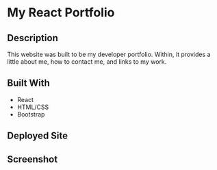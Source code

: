 # My React Portfolio

## Description
This website was built to be my developer portfolio. Within, it provides a little about me, how to contact me, and links to my work.

## Built With
* React
* HTML/CSS
* Bootstrap

## Deployed Site

## Screenshot